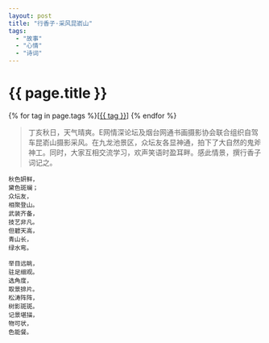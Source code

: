 ```yaml
---
layout: post
title: "行香子·采风昆嵛山"
tags:
  - "故事"
  - "心情"
  - "诗词"
---
```


# {{ page.title }}

<div class="tags">
{% for tag in page.tags %}[<a class="tag" href="/tags.html#{{ tag }}">{{ tag }}</a>] {% endfor %}
</div>


> 丁亥秋日，天气晴爽。E网情深论坛及烟台网通书画摄影协会联合组织自驾车昆嵛山摄影采风。在九龙池景区，众坛友各显神通，拍下了大自然的鬼斧神工。同时，大家互相交流学习，欢声笑语时盈耳畔。感此情景，撰行香子词记之。


    秋色妍鲜，
    黛色斑斓；
    众坛友，
    相聚登山。
    武装齐备，
    技艺非凡。
    但碧天高，
    青山长，
    绿水弯。

    举目远眺，
    驻足细观。
    选角度，
    取景排片。
    松涛阵阵，
    树影斑斑。
    记景堪描，
    物可状，
    色能餐。
